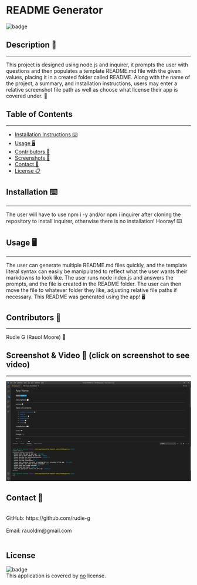 # README Generator
![badge](https://img.shields.io/badge/license-Open-blue)<br />


## Description 📝 
---
This project is designed using node.js and inquirer, it prompts the user with questions and then populates a template README.md file with the given values, placing it in a created folder called README. Along with the name of the project, a summary, and installation instructions, users may enter a relative screenshot file path as well as choose what license their app is covered under. 📝


## Table of Contents 
--- 
- [Installation Instructions ⌨️](#installation-)
- [Usage 🖥️](#usage-️)
- [Contributors 📜](#contributors-)
- [Screenshots 📸](#screenshots-)
- [Contact 📠](#contact-)
- [License 📋](#license-️)

## Installation ⌨️ 
---
The user will have to use npm i -y and/or npm i inquirer after cloning the repository to install inquirer, otherwise there is no installation! Hooray! ⌨️
  
## Usage 🖥️ 
---
The user can generate multiple README.md files quickly, and the template literal syntax can easily be manipulated to reflect what the user wants their markdowns to look like. The user runs node index.js and answers the prompts, and the file is created in the README folder. The user can then move the file to whatever folder they like, adjusting relative file paths if necessary. This README was generated using the app! 🖥️
  
## Contributors 📜 
---
Rudie G (Rauol Moore) 📜
  
## Screenshot & Video 📸 (click on screenshot to see video)
---
[![READMEgenerate Demo](./images/readmeGeneratorScreenshot.png)](https://drive.google.com/file/d/18ucGaNlNfCKF5zDyT006FmSfVeojQLrX/view?usp=sharing "writemeREADME Demo")

## Contact 📠 
<br />
GitHub: https://github.com/rudie-g
<br />
<br />
Email: rauoldm@gmail.com
<br />
<br />

## License 
![badge](https://img.shields.io/badge/license-Open-blue)
<br />
This application is covered by <a href=""> no</a> license.
